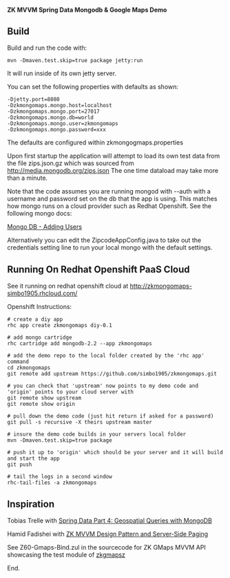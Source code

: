 
#### ZK MVVM Spring Data Mongodb & Google Maps Demo

## Build

Build and run the code with: 

	mvn -Dmaven.test.skip=true package jetty:run

It will run inside of its own jetty server. 

You can set the following properties with defaults as shown: 

	-Djetty.port=8080 
	-Dzkmongomaps.mongo.host=localhost
	-Dzkmongomaps.mongo.port=27017
	-Dzkmongomaps.mongo.db=world
	-Dzkmongomaps.mongo.user=zkmongomaps
	-Dzkmongomaps.mongo.password=xxx

The defaults are configured within zkmongogmaps.properties

Upon first startup the application will attempt to load its own test data from 
the file zips.json.gz which was sourced from http://media.mongodb.org/zips.json
The one time dataload may take more than a minute. 

Note that the code assumes you are running mongod with --auth with a username 
and password set on the db that the app is using.  This matches how mongo runs 
on a cloud provider such as Redhat Openshift. See the following mongo docs: 

[Mongo DB - Adding Users](http://docs.mongodb.org/manual/tutorial/control-access-to-mongodb-with-authentication/#adding-users)

Alternatively you can edit the ZipcodeAppConfig.java to take out the credentials 
setting line to run your local mongo with the default settings. 

## Running On Redhat Openshift PaaS Cloud

See it running on redhat openshift cloud at http://zkmongomaps-simbo1905.rhcloud.com/

Openshift Instructions:

	# create a diy app
	rhc app create zkmongomaps diy-0.1
	
	# add mongo cartridge
	rhc cartridge add mongodb-2.2 --app zkmongomaps
	
	# add the demo repo to the local folder created by the 'rhc app' command
	cd zkmongomaps
	git remote add upstream https://github.com/simbo1905/zkmongomaps.git

	# you can check that 'upstream' now points to my demo code and 'origin' points to your cloud server with 
	git remote show upstream
	git remote show origin
	
	# pull down the demo code (just hit return if asked for a password)
	git pull -s recursive -X theirs upstream master
	
	# insure the demo code builds in your servers local folder
	mvn -Dmaven.test.skip=true package
	
	# push it up to 'origin' which should be your server and it will build and start the app
	git push
	
	# tail the logs in a second window
	rhc-tail-files -a zkmongomaps
	
## Inspiration 

Tobias Trelle with [Spring Data Part 4: Geospatial Queries with MongoDB](http://blog.codecentric.de/en/2012/02/spring-data-mongodb-geospatial-queries/)

Hamid Fadishei with [ZK MVVM Design Pattern and Server-Side Paging](http://fadishei.wordpress.com/2012/03/22/zk-mvvm-design-pattern-and-server-side-paging/)

See Z60-Gmaps-Bind.zul in the sourcecode for ZK GMaps MVVM API showcasing the test module of [zkgmapsz](https://code.google.com/p/zkgmapsz/)

End.
